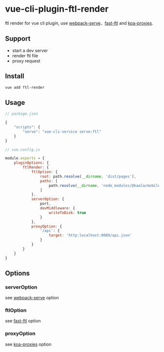 # vue-cli-plugin-ftl-render

ftl render for vue cli plugin, use [webpack-serve](https://www.npmjs.com/package/webpack-serve)、[fast-ftl](https://www.npmjs.com/package/fast-ftl) and [koa-proxies](https://www.npmjs.com/package/koa-proxies).

## Support

- start a dev server
- render ftl file
- proxy request

## Install

```bash
vue add ftl-render
```

## Usage

```js
// package.json

{
    "scripts": {
        "serve": "vue-cli-service serve:ftl"
    }
}
```

```js
// vue.config.js

module.exports = {
    pluginOptions: {
        ftlRender: {
            ftlOption: {
                root: path.resolve(__dirname, 'dist/pages'),
                paths: [
                    path.resolve(__dirname, 'node_modules/@kaola/mobileweb-ftl')
                ]
            },
            serverOption: {
                port,
                devMiddleware: {
                    writeToDisk: true
                }
            },
            proxyOption: {
                '/api': {
                    target: 'http:localhost:8080/api.json'
                }
            }
        }
    }
}
```

## Options

### serverOption

see [webpack-serve](https://www.npmjs.com/package/webpack-serve) option

### ftlOption

see [fast-ftl](https://www.npmjs.com/package/fast-ftl) option

### proxyOption

see [koa-proxies](https://www.npmjs.com/package/koa-proxies) option